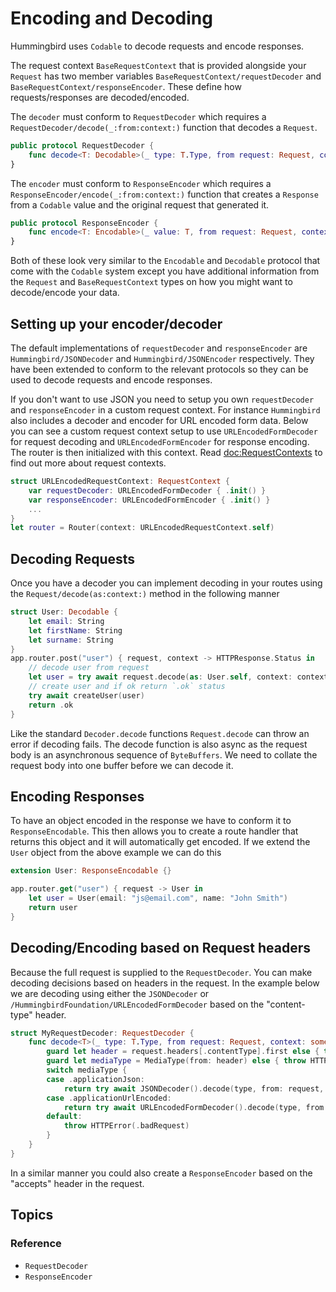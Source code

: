 # Encoding and Decoding

Hummingbird uses `Codable` to decode requests and encode responses. 

The request context ``BaseRequestContext`` that is provided alongside your ``Request`` has two member variables ``BaseRequestContext/requestDecoder`` and ``BaseRequestContext/responseEncoder``. These define how requests/responses are decoded/encoded. 

The `decoder` must conform to ``RequestDecoder`` which requires a ``RequestDecoder/decode(_:from:context:)`` function that decodes a `Request`.

```swift
public protocol RequestDecoder {
    func decode<T: Decodable>(_ type: T.Type, from request: Request, context: some BaseRequestContext) throws -> T
}
```

The `encoder` must conform to ``ResponseEncoder`` which requires a ``ResponseEncoder/encode(_:from:context:)`` function that creates a `Response` from a `Codable` value and the original request that generated it.

```swift
public protocol ResponseEncoder {
    func encode<T: Encodable>(_ value: T, from request: Request, context: some BaseRequestContext) throws -> Response
}
```

Both of these look very similar to the `Encodable` and `Decodable` protocol that come with the `Codable` system except you have additional information from the `Request` and `BaseRequestContext` types on how you might want to decode/encode your data.

## Setting up your encoder/decoder

The default implementations of `requestDecoder` and `responseEncoder` are ``Hummingbird/JSONDecoder`` and ``Hummingbird/JSONEncoder`` respectively. They have been extended to conform to the relevant protocols so they can be used to decode requests and encode responses. 

If you don't want to use JSON you need to setup you own `requestDecoder` and `responseEncoder` in a custom request context. For instance `Hummingbird` also includes a decoder and encoder for URL encoded form data. Below you can see a custom request context setup to use ``URLEncodedFormDecoder`` for request decoding and ``URLEncodedFormEncoder`` for response encoding. The router is then initialized with this context. Read <doc:RequestContexts> to find out more about request contexts. 

```swift
struct URLEncodedRequestContext: RequestContext {
    var requestDecoder: URLEncodedFormDecoder { .init() }
    var responseEncoder: URLEncodedFormEncoder { .init() }
    ...
}
let router = Router(context: URLEncodedRequestContext.self)
```

## Decoding Requests

Once you have a decoder you can implement decoding in your routes using the ``Request/decode(as:context:)`` method in the following manner

```swift
struct User: Decodable {
    let email: String
    let firstName: String
    let surname: String
}
app.router.post("user") { request, context -> HTTPResponse.Status in
    // decode user from request
    let user = try await request.decode(as: User.self, context: context)
    // create user and if ok return `.ok` status
    try await createUser(user)
    return .ok
}
```
Like the standard `Decoder.decode` functions `Request.decode` can throw an error if decoding fails. The decode function is also async as the request body is an asynchronous sequence of `ByteBuffers`. We need to collate the request body into one buffer before we can decode it.

## Encoding Responses

To have an object encoded in the response we have to conform it to `ResponseEncodable`. This then allows you to create a route handler that returns this object and it will automatically get encoded. If we extend the `User` object from the above example we can do this

```swift
extension User: ResponseEncodable {}

app.router.get("user") { request -> User in
    let user = User(email: "js@email.com", name: "John Smith")
    return user
}
```

## Decoding/Encoding based on Request headers

Because the full request is supplied to the `RequestDecoder`. You can make decoding decisions based on headers in the request. In the example below we are decoding using either the `JSONDecoder` or `/HummingbirdFoundation/URLEncodedFormDecoder` based on the "content-type" header.

```swift
struct MyRequestDecoder: RequestDecoder {
    func decode<T>(_ type: T.Type, from request: Request, context: some BaseRequestContext) async throws -> T where T : Decodable {
        guard let header = request.headers[.contentType].first else { throw HTTPError(.badRequest) }
        guard let mediaType = MediaType(from: header) else { throw HTTPError(.badRequest) }
        switch mediaType {
        case .applicationJson:
            return try await JSONDecoder().decode(type, from: request, context: context)
        case .applicationUrlEncoded:
            return try await URLEncodedFormDecoder().decode(type, from: request, context: context)
        default:
            throw HTTPError(.badRequest)
        }
    }
}
```

In a similar manner you could also create a `ResponseEncoder` based on the "accepts" header in the request.

## Topics

### Reference

- ``RequestDecoder``
- ``ResponseEncoder``
